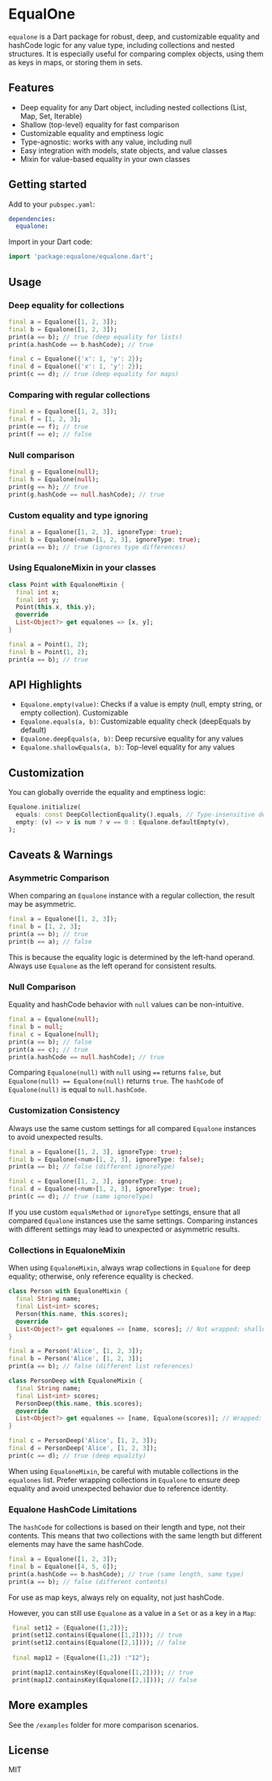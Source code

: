 # EqualOne

`equalone` is a Dart package for robust, deep, and customizable equality and hashCode logic for any value type, including collections and nested structures. It is especially useful for comparing complex objects, using them as keys in maps, or storing them in sets.

## Features

- Deep equality for any Dart object, including nested collections (List, Map, Set, Iterable)
- Shallow (top-level) equality for fast comparison
- Customizable equality and emptiness logic
- Type-agnostic: works with any value, including null
- Easy integration with models, state objects, and value classes
- Mixin for value-based equality in your own classes

## Getting started

Add to your `pubspec.yaml`:

```yaml
dependencies:
  equalone: 
```

Import in your Dart code:

```dart
import 'package:equalone/equalone.dart';
```

## Usage

### Deep equality for collections

```dart
final a = Equalone([1, 2, 3]);
final b = Equalone([1, 2, 3]);
print(a == b); // true (deep equality for lists)
print(a.hashCode == b.hashCode); // true

final c = Equalone({'x': 1, 'y': 2});
final d = Equalone({'x': 1, 'y': 2});
print(c == d); // true (deep equality for maps)
```

### Comparing with regular collections

```dart
final e = Equalone([1, 2, 3]);
final f = [1, 2, 3];
print(e == f); // true
print(f == e); // false
```

### Null comparison

```dart
final g = Equalone(null);
final h = Equalone(null);
print(g == h); // true
print(g.hashCode == null.hashCode); // true
```

### Custom equality and type ignoring

```dart
final a = Equalone([1, 2, 3], ignoreType: true);
final b = Equalone(<num>[1, 2, 3], ignoreType: true);
print(a == b); // true (ignores type differences)
```

### Using EqualoneMixin in your classes

```dart
class Point with EqualoneMixin {
  final int x;
  final int y;
  Point(this.x, this.y);
  @override
  List<Object?> get equalones => [x, y];
}

final a = Point(1, 2);
final b = Point(1, 2);
print(a == b); // true
```

## API Highlights

- `Equalone.empty(value)`: Checks if a value is empty (null, empty string, or empty collection). Customizable
- `Equalone.equals(a, b)`: Customizable equality check (deepEquals by default)
- `Equalone.deepEquals(a, b)`: Deep recursive equality for any values
- `Equalone.shallowEquals(a, b)`: Top-level equality for any values

## Customization

You can globally override the equality and emptiness logic:

```dart
Equalone.initialize(
  equals: const DeepCollectionEquality().equals, // Type-insensitive deep equality
  empty: (v) => v is num ? v == 0 : Equalone.defaultEmpty(v),
);
```

## Caveats & Warnings

### Asymmetric Comparison

When comparing an `Equalone` instance with a regular collection, the result may be asymmetric.

```dart
final a = Equalone([1, 2, 3]);
final b = [1, 2, 3];
print(a == b); // true
print(b == a); // false
```
This is because the equality logic is determined by the left-hand operand. Always use `Equalone` as the left operand for consistent results.



### Null Comparison

Equality and hashCode behavior with `null` values can be non-intuitive.

```dart
final a = Equalone(null);
final b = null;
final c = Equalone(null);
print(a == b); // false
print(a == c); // true
print(a.hashCode == null.hashCode); // true
```
Comparing `Equalone(null)` with `null` using `==` returns `false`, but `Equalone(null) == Equalone(null)` returns `true`. The `hashCode` of `Equalone(null)` is equal to `null.hashCode`.



### Customization Consistency

Always use the same custom settings for all compared `Equalone` instances to avoid unexpected results.

```dart
final a = Equalone([1, 2, 3], ignoreType: true);
final b = Equalone(<num>[1, 2, 3], ignoreType: false);
print(a == b); // false (different ignoreType)

final c = Equalone([1, 2, 3], ignoreType: true);
final d = Equalone(<num>[1, 2, 3], ignoreType: true);
print(c == d); // true (same ignoreType)
```
If you use custom `equalsMethod` or `ignoreType` settings, ensure that all compared `Equalone` instances use the same settings. Comparing instances with different settings may lead to unexpected or asymmetric results.



### Collections in EqualoneMixin

When using `EqualoneMixin`, always wrap collections in `Equalone` for deep equality; otherwise, only reference equality is checked.

```dart
class Person with EqualoneMixin {
  final String name;
  final List<int> scores;
  Person(this.name, this.scores);
  @override
  List<Object?> get equalones => [name, scores]; // Not wrapped: shallow equality
}

final a = Person('Alice', [1, 2, 3]);
final b = Person('Alice', [1, 2, 3]);
print(a == b); // false (different list references)

class PersonDeep with EqualoneMixin {
  final String name;
  final List<int> scores;
  PersonDeep(this.name, this.scores);
  @override
  List<Object?> get equalones => [name, Equalone(scores)]; // Wrapped: deep equality
}

final c = PersonDeep('Alice', [1, 2, 3]);
final d = PersonDeep('Alice', [1, 2, 3]);
print(c == d); // true (deep equality)
```
When using `EqualoneMixin`, be careful with mutable collections in the `equalones` list. Prefer wrapping collections in `Equalone` to ensure deep equality and avoid unexpected behavior due to reference identity.


### Equalone HashCode Limitations

The `hashCode` for collections is based on their length and type, not their contents. This means that two collections with the same length but different elements may have the same hashCode.

```dart
final a = Equalone([1, 2, 3]);
final b = Equalone([4, 5, 6]);
print(a.hashCode == b.hashCode); // true (same length, same type)
print(a == b); // false (different contents)
```
For use as map keys, always rely on equality, not just hashCode.

However, you can still use `Equalone` as a value in a `Set` or as a key in a `Map`:

```dart
 final set12 = {Equalone([1,2])};
 print(set12.contains(Equalone([1,2]))); // true
 print(set12.contains(Equalone([2,1]))); // false
 
 final map12 = {Equalone([1,2]) :"12"};

 print(map12.containsKey(Equalone([1,2]))); // true
 print(map12.containsKey(Equalone([2,1]))); // false

```

## More examples

See the `/examples` folder for more comparison scenarios.

## License

MIT

